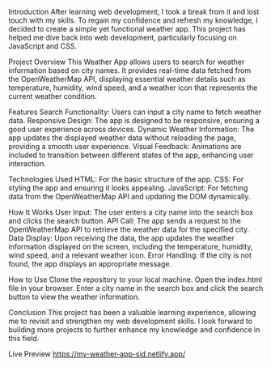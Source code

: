 Introduction
After learning web development, I took a break from it and lost touch with my skills. To regain my confidence and refresh my knowledge, I decided to create a simple yet functional weather app. This project has helped me dive back into web development, particularly focusing on JavaScript and CSS.

Project Overview
This Weather App allows users to search for weather information based on city names. It provides real-time data fetched from the OpenWeatherMap API, displaying essential weather details such as temperature, humidity, wind speed, and a weather icon that represents the current weather condition.

Features
Search Functionality: Users can input a city name to fetch weather data.
Responsive Design: The app is designed to be responsive, ensuring a good user experience across devices.
Dynamic Weather Information: The app updates the displayed weather data without reloading the page, providing a smooth user experience.
Visual Feedback: Animations are included to transition between different states of the app, enhancing user interaction.

Technologies Used
HTML: For the basic structure of the app.
CSS: For styling the app and ensuring it looks appealing.
JavaScript: For fetching data from the OpenWeatherMap API and updating the DOM dynamically.

How It Works
User Input: The user enters a city name into the search box and clicks the search button.
API Call: The app sends a request to the OpenWeatherMap API to retrieve the weather data for the specified city.
Data Display: Upon receiving the data, the app updates the weather information displayed on the screen, including the temperature, humidity, wind speed, and a relevant weather icon.
Error Handling: If the city is not found, the app displays an appropriate message.

How to Use
Clone the repository to your local machine.
Open the index.html file in your browser.
Enter a city name in the search box and click the search button to view the weather information.

Conclusion
This project has been a valuable learning experience, allowing me to revisit and strengthen my web development skills. I look forward to building more projects to further enhance my knowledge and confidence in this field.

Live Preview https://my-weather-app-sid.netlify.app/

